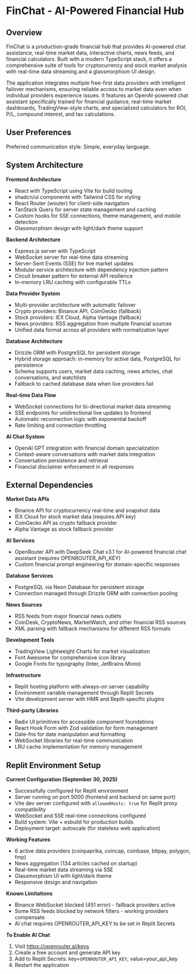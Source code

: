 # FinChat - AI-Powered Financial Hub

## Overview

FinChat is a production-grade financial hub that provides AI-powered chat assistance, real-time market data, interactive charts, news feeds, and financial calculators. Built with a modern TypeScript stack, it offers a comprehensive suite of tools for cryptocurrency and stock market analysis with real-time data streaming and a glassmorphism UI design.

The application integrates multiple free-first data providers with intelligent failover mechanisms, ensuring reliable access to market data even when individual providers experience issues. It features an OpenAI-powered chat assistant specifically trained for financial guidance, real-time market dashboards, TradingView-style charts, and specialized calculators for ROI, P/L, compound interest, and tax calculations.

## User Preferences

Preferred communication style: Simple, everyday language.

## System Architecture

**Frontend Architecture**
- React with TypeScript using Vite for build tooling
- shadcn/ui components with Tailwind CSS for styling
- React Router (wouter) for client-side navigation
- TanStack Query for server state management and caching
- Custom hooks for SSE connections, theme management, and mobile detection
- Glassmorphism design with light/dark theme support

**Backend Architecture**
- Express.js server with TypeScript
- WebSocket server for real-time data streaming
- Server-Sent Events (SSE) for live market updates
- Modular service architecture with dependency injection pattern
- Circuit breaker pattern for external API resilience
- In-memory LRU caching with configurable TTLs

**Data Provider System**
- Multi-provider architecture with automatic failover
- Crypto providers: Binance API, CoinGecko (fallback)
- Stock providers: IEX Cloud, Alpha Vantage (fallback)
- News providers: RSS aggregation from multiple financial sources
- Unified data format across all providers with normalization layer

**Database Architecture**
- Drizzle ORM with PostgreSQL for persistent storage
- Hybrid storage approach: in-memory for active data, PostgreSQL for persistence
- Schema supports users, market data caching, news articles, chat conversations, and watchlists
- Fallback to cached database data when live providers fail

**Real-time Data Flow**
- WebSocket connections for bi-directional market data streaming
- SSE endpoints for unidirectional live updates to frontend
- Automatic reconnection logic with exponential backoff
- Rate limiting and connection throttling

**AI Chat System**
- OpenAI GPT integration with financial domain specialization
- Context-aware conversations with market data integration
- Conversation persistence and retrieval
- Financial disclaimer enforcement in all responses

## External Dependencies

**Market Data APIs**
- Binance API for cryptocurrency real-time and snapshot data
- IEX Cloud for stock market data (requires API key)
- CoinGecko API as crypto fallback provider
- Alpha Vantage as stock fallback provider

**AI Services**
- OpenRouter API with DeepSeek Chat v3.1 for AI-powered financial chat assistant (requires OPENROUTER_API_KEY)
- Custom financial prompt engineering for domain-specific responses

**Database Services**
- PostgreSQL via Neon Database for persistent storage
- Connection managed through Drizzle ORM with connection pooling

**News Sources**
- RSS feeds from major financial news outlets
- CoinDesk, CryptoNews, MarketWatch, and other financial RSS sources
- XML parsing with fallback mechanisms for different RSS formats

**Development Tools**
- TradingView Lightweight Charts for market visualization
- Font Awesome for comprehensive icon library
- Google Fonts for typography (Inter, JetBrains Mono)

**Infrastructure**
- Replit hosting platform with always-on server capability
- Environment variable management through Replit Secrets
- Vite development server with HMR and Replit-specific plugins

**Third-party Libraries**
- Radix UI primitives for accessible component foundations
- React Hook Form with Zod validation for form management
- Date-fns for date manipulation and formatting
- WebSocket libraries for real-time communication
- LRU cache implementation for memory management

## Replit Environment Setup

**Current Configuration (September 30, 2025)**
- Successfully configured for Replit environment
- Server running on port 5000 (frontend and backend on same port)
- Vite dev server configured with `allowedHosts: true` for Replit proxy compatibility
- WebSocket and SSE real-time connections configured
- Build system: Vite + esbuild for production builds
- Deployment target: autoscale (for stateless web application)

**Working Features**
- 6 active data providers (coinpaprika, coincap, coinbase, bitpay, polygon, fmp)
- News aggregation (134 articles cached on startup)
- Real-time market data streaming via SSE
- Glassmorphism UI with light/dark theme
- Responsive design and navigation

**Known Limitations**
- Binance WebSocket blocked (451 error) - fallback providers active
- Some RSS feeds blocked by network filters - working providers compensate
- AI chat requires OPENROUTER_API_KEY to be set in Replit Secrets

**To Enable AI Chat**
1. Visit https://openrouter.ai/keys
2. Create a free account and generate API key
3. Add to Replit Secrets: key=`OPENROUTER_API_KEY`, value=your_api_key
4. Restart the application